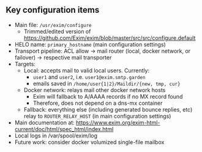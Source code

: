 ## Key configuration items

- Main file: `/usr/exim/configure`
  - Trimmed/edited version of https://github.com/Exim/exim/blob/master/src/src/configure.default
- HELO name: `primary_hostname` (main configuration settings)
- Transport pipeline: ACL allow -> mail router (local, docker network, or failover) -> respective mail transporter
- Targets:
  - Local: accepts mail to valid local users.  Currently:
    - `user1` and `user2`, i.e. `user1@exim.smtp.garden`
    - emails saved in `/home/user{1|2}/Maildir/{new, tmp, cur}`
  - Docker network: relays mail other docker network hosts
    - Exim will fallback to A/AAAA records if no MX record found
    - Therefore, does not depend on a dns-mx container
  - Fallback: everything else (including generated bounce replies, etc) relay to `ROUTER_RELAY_HOST` (in main configuration settings)
- Main documentation at: https://www.exim.org/exim-html-current/doc/html/spec_html/index.html
- Local logs in /var/spool/exim/log
- Future work: consider docker volumized single-file mailbox
